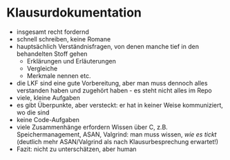 # Klausurdokumentation

- insgesamt recht fordernd
- schnell schreiben, keine Romane
- hauptsächlich Verständnisfragen, von denen manche tief in den behandelten Stoff gehen
  - Erklärungen und Erläuterungen
  - Vergleiche
  - Merkmale nennen etc.
- die LKF sind eine gute Vorbereitung, aber man muss dennoch alles verstanden haben und zugehört haben - es steht nicht alles im Repo
- viele, kleine Aufgaben
- es gibt Überpunkte, aber versteckt: er hat in keiner Weise kommuniziert, wo die sind
- keine Code-Aufgaben
- viele Zusammenhänge erfordern Wissen über C, z.B. Speichermanagement, ASAN, Valgrind: man muss wissen, *wie es tickt* (deutlich mehr ASAN/Valgrind als nach Klausurbesprechung erwartet!)
- Fazit: nicht zu unterschätzen, aber human
